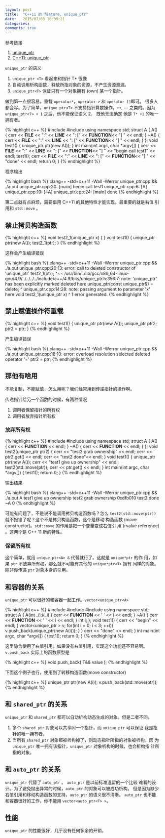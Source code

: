 ```yaml
---
layout: post
title:  "C++11 的 feature, unique_ptr"
date:   2015/07/08 16:39:21
categories:
comments: true
---
```



参考链接

1. [unique_ptr][1]
2. [C++11: unique_ptr][2]

[1]: http://www.cplusplus.com/reference/memory/unique_ptr/ "unique_ptr"
[2]: http://www.drdobbs.com/cpp/c11-uniqueptr/240002708 "C++11: unique_ptr"


`unique_ptr` 的语义

1. `unique_ptr <T>` 看起来和指针 T* 很像
2. 自动调用析构函数，释放所指对象的资源，不产生资源泄漏。
3. `unique_ptr<T>` 保证只有一个对象拥有 (own) 某一个指针。

做到第一点很容易，重载 `operator*`，`operator->` 和 `operator []`即可。
很多人都会写。为了简单，`unique_ptr<T>` 不支持指针算数操作，`++`, `--`
之类的。因为 `unique_ptr<T> + 1` 之后，他不能保证语义 2， 既他无法确定
他是 `T* +1` 的唯一拥有者。


{% highlight c++ %}
#include <iostream>
#include <memory>
using namespace std;
struct A {
    A() {
        cerr <<  __FILE__ << ":" << __LINE__
             << ": [" << __FUNCTION__<< "] "
             << endl;
    }
    ~A() {
        cerr <<  __FILE__ << ":" << __LINE__
             << ": [" << __FUNCTION__<< "] "
             << endl;
    }
};
void test1()
{
    unique_ptr<A> ptr(new A());
}
int main(int argc, char *argv[])
{
    cerr <<  __FILE__ << ":" << __LINE__ << ": [" << __FUNCTION__<< "] "
         << "begin call test1"
         << endl;
    test1();
    cerr <<  __FILE__ << ":" << __LINE__ << ": [" << __FUNCTION__<< "] "
         << "done"
         << endl;
    return 0;
}
{% endhighlight %}

程序输出


{% highlight bash %}
clang++ -std=c++11  -Wall -Werror unique_ptr.cpp && ./a.out
unique_ptr.cpp:20: [main] begin call test1
unique_ptr.cpp:6: [A]
unique_ptr.cpp:10: [~A]
unique_ptr.cpp:24: [main] done
{% endhighlight %}

第二点就有点麻烦，需要借用 C++11 的其他特性才能实现，最重要的就是右值
引用和 `std::move` 。

## 禁止拷贝构造函数


{% highlight c++ %}
void test2_1(unique_ptr<A> x)
{
}
void test1()
{
    unique_ptr<A> ptr(new A());
    test2_1(ptr);
}
{% endhighlight %}

这样会产生编译错误

{% highlight bash %}
clang++ -std=c++11  -Wall -Werror unique_ptr.cpp && ./a.out
unique_ptr.cpp:20:13: error: call to deleted constructor of 'unique_ptr<A>'
    test2_1(ptr);
            ^~~
/usr/bin/../lib/gcc/x86_64-linux-gnu/4.9/../../../../include/c++/4.9/bits/unique_ptr.h:356:7: note:
      'unique_ptr' has been explicitly marked deleted here
      unique_ptr(const unique_ptr&) = delete;
      ^
unique_ptr.cpp:14:28: note: passing argument to parameter 'x' here
void test2_1(unique_ptr<A> x)
                           ^
1 error generated.
{% endhighlight %}


## 禁止赋值操作符重载


{% highlight c++ %}
void test1()
{
    unique_ptr<A> ptr(new A());
    unique_ptr<A> ptr2;
    ptr2 = ptr;
}
{% endhighlight %}

产生编译错误

{% highlight bash %}
clang++ -std=c++11  -Wall -Werror unique_ptr.cpp && ./a.out
unique_ptr.cpp:18:10: error: overload resolution selected deleted operator '='
    ptr2 = ptr;
{% endhighlight %}

## 那他有啥用

不能复制，不能赋值，怎么用呢？我们经常用到传递指针的操作啊。

传递指针给另一个函数的时候，有两种情况

1. 调用者保留指针的所有权
2. 调用者放弃指针所有权


### 放弃所有权


{% highlight c++ %}
#include <iostream>
#include <memory>
using namespace std;
struct A {
    A() {
        cerr <<  __FUNCTION__ << endl;
    }
    ~A() {
        cerr <<  __FUNCTION__ << endl;
    }
};
void test2(unique_ptr<A> ptr2)
{
    cerr << "test2 grab ownership" << endl;
    cerr << ptr2.get() << endl;
    cerr << "test2 done"<< endl;
}
void test1()
{
    unique_ptr<A> ptr(new A());
    cerr << "test1 give up ownership" << endl;
    test2(std::move(ptr));
    cerr << ptr.get() << endl;
}
int main(int argc, char *argv[])
{
    test1();
    return 0;
}
{% endhighlight %}

输出结果


{% highlight bash %}
clang++ -std=c++11  -Wall -Werror unique_ptr.cpp && ./a.out
A
test1 give up ownership
test2 grab ownership
0xdfb010
test2 done
~A
0
{% endhighlight %}


可能有问题了，不是说不能调用拷贝构造函数吗？怎么
`test2(std::move(ptr))` 就不报错了呢？这个不是拷贝构造函数，这个是移动
构造函数 (move constructor)。`std::move` 的作用是把一个变量变成右值引
用 (rvalue reference) 。这两个是 C++ 11 新的特性。

### 保留所有权

这个简单，就用 `unique_ptr<A> &` 代替就行了。这就是 `unique*ptr` 的作
用，如果 `ptr` 不放弃所有权，那么就不可能有其他的 `unique*ptr<T>` 拥有
同样的对象。 除非你传递 `ptr` 对象本身的引用。


## 和容器的关系

`unique_ptr` 可以很好的和容器一起工作。`vector<unique_ptr<A>`


{% highlight c++ %}
#include <iostream>
#include <memory>
#include <vector>
using namespace std;
struct A {
    A(int _i):i(_i) {
        cerr <<  __FUNCTION__ <<  ' ' << i << endl;
    }
    ~A() {
        cerr <<  __FUNCTION__ << ' ' << i << endl;
    }
    int i;
};
void test1()
{
    cerr << "begin" << endl;
    {
        vector<unique_ptr<A> > v;
        for(int i = 0; i < 3; ++i){
            v.push_back(unique_ptr<A>(new A(i)));
        }
    }
    cerr << "done" << endl;
}
int main(int argc, char *argv[])
{
    test1();
    return 0;
}
{% endhighlight %}

这里隐含使用了右值引用，如果没有右值引用，实现这个功能还不容易啊。
`v.push_back` 实际上的函数原型是


{% highlight c++ %}
void push_back( T&& value );
{% endhighlight %}

下面这个例子也行，使用到了转移构造函数(move constructor)


{% highlight c++ %}
unique_ptr<A> ptr(new A(i));
v.push_back(std::move(ptr));
{% endhighlight %}


## 和 `shared_ptr` 的关系

`unique_ptr` 和 `shared_ptr` 都可以自动析构动态生成的对象。但是二者不同。

1. 多个 `shared_ptr` 对象可以共享同一个指针，而 `unique_ptr` 可以保证
   我是指针的唯一拥有者。
2. 当所有 `shared_ptr` 对象都被析构掉了，则动态指针所指的对象被析构。因
   为 `unique_ptr` 唯一拥有该指针，`unique_ptr` 对象析构的时候，也会析构指
   针所指的对象。

## 和 `auto_ptr` 的关系

`unique_ptr` 代替了 `auto_ptr` 。 `auto_ptr` 是以前标准遗留的一个比较
难看的设计。为了避免抛出异常的时候，`auto_ptr` 的对象可以被成功析构。
但是因为缺少右值引用和移动构造函数的支持，`auto_ptr` 的语义很不清晰。
`auto_ptr` 也不能和容器很好的工作，你不能用 `vector<auto_ptr<T> >`。

## 性能

`unique_ptr` 的性能很好，几乎没有任何多余的开销。
